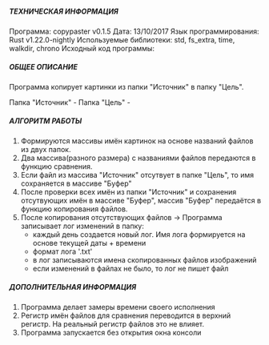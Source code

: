 ﻿##### ТЕХНИЧЕСКАЯ ИНФОРМАЦИЯ #####

Программа: сopypaster v0.1.5
Дата: 13/10/2017
Язык программирования: Rust v1.22.0-nightly
Используемые библиотеки: std, fs_extra, time, walkdir, chrono 
Исходный код программы: 

##### ОБЩЕЕ ОПИСАНИЕ #####

Программа копирует картинки из папки "Источник" в папку "Цель".

Папка "Источник" - 
Папка "Цель" - 

##### АЛГОРИТМ РАБОТЫ #####

1) Формируются массивы имён картинок на основе названий файлов из двух папок.
2) Два массива(разного размера) с названиями файлов передаются в функцию сравнения.
3) Если файл из массива "Источник" отсутвует в папке "Цель", то имя сохраняется в массиве "Буфер"
4) После проверки всех имён из папки "Источник" и сохранения отсутвующих имён в массиве "Буфер", массив "Буфер" передаётся в функцию копирования файлов.
5) После копирования отсутствующих файлов -> Программа записывает лог изменений в папку:
    - каждый день создается новый лог. Имя лога формируется на основе текущей даты + времени
    - формат лога '.txt'
    - в лог записываются имена скопированных файлов изображений
    - если изменений в файлах не было, то лог не пишет файл

##### ДОПОЛНИТЕЛЬНАЯ ИНФОРМАЦИЯ #####

1) Программа делает замеры времени своего исполнения
2) Регистр имён файлов для сравнения переводится в верхний регистр. На реальный регистр файлов это не влияет.
3) Программа запускается без открытия окна консоли
